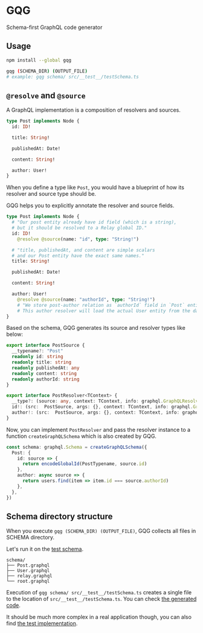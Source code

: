 # GQG

Schema-first GraphQL code generator


## Usage

```sh
npm install --global gqg
```

```sh
gqg (SCHEMA_DIR) (OUTPUT_FILE)
# example: gqg schema/ src/__test__/testSchema.ts
```


## `@resolve` and `@source`

A GraphQL implementation is a composition of resolvers and sources.

```graphql
type Post implements Node {
  id: ID!

  title: String!

  publishedAt: Date!

  content: String!

  author: User!
}
```

When you define a type like `Post`, you would have a blueprint of
how its resolver and source type should be.

GQG helps you to explicitly annotate the resolver and source fields.

```graphql
type Post implements Node {
  # "Our post entity already have id field (which is a string),
  # but it should be resolved to a Relay global ID."
  id: ID!
    @resolve @source(name: "id", type: "String!")

  # "title, publishedAt, and content are simple scalars
  # and our Post entity have the exact same names."
  title: String!

  publishedAt: Date!

  content: String!

  author: User!
    @resolve @source(name: "authorId", type: "String!")
    # "We store post-author relation as `authorId` field in `Post` entity.
    # This author resolver will load the actual User entity from the database."
}
```

Based on the schema, GQG generates its source and resolver types like below:

```ts
export interface PostSource {
  __typename?: "Post"
  readonly id: string
  readonly title: string
  readonly publishedAt: any
  readonly content: string
  readonly authorId: string
}
```

```ts
export interface PostResolver<TContext> {
  __type?: (source: any, context: TContext, info: graphql.GraphQLResolveInfo) => boolean
  id!: (src:  PostSource, args: {}, context: TContext, info: graphql.GraphQLResolveInfo) => string | null | undefined | Promise<string | null | undefined>
  author!: (src:  PostSource, args: {}, context: TContext, info: graphql.GraphQLResolveInfo) => UserSource | null | undefined | Promise<UserSource | null | undefined>
}
```

Now, you can implement `PostResolver` and pass the resolver instance to a function `createGraphQLSchema`
which is also created by GQG.

```ts
const schema: graphql.Schema = createGraphQLSchema({
  Post: {
    id: source => {
      return encodeGlobalId(PostTypename, source.id)
    },
    author: async source => {
      return users.find(item => item.id === source.authorId)
    },
  },
})
```

## Schema directory structure

When you execute `gqg (SCHEMA_DIR) (OUTPUT_FILE)`, GQG collects all files in SCHEMA directory.

Let's run it on the [test schema](schema/).

```
schema/
├── Post.graphql
├── User.graphql
├── relay.graphql
└── root.graphql
```

Execution of `gqg schema/ src/__test__/testSchema.ts` creates a single file to the
location of `src/__test__/testSchema.ts`. You can check [the generated code](src/__test__/testSchema.ts).

It should be much more complex in a real application though,
you can also find [the test implementation](src/__test__/schemaExecution.test.ts).

